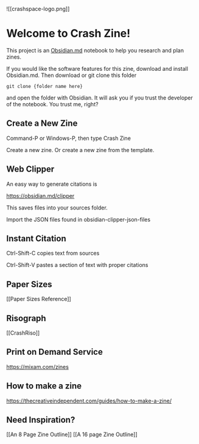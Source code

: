 ![[crashspace-logo.png]]

# Welcome to Crash Zine!

This project is an [Obsidian.md](https://obsidian.md) notebook to help you research and plan zines. 

If you would like the software features for this zine, download and install Obsidian.md. Then download or git clone this folder 

`git clone {folder name here}`

and open the folder with Obsidian. It will ask you if you trust the developer of the notebook. You trust me, right? 


## Create a New Zine

Command-P or Windows-P, then type Crash Zine

Create a new zine. Or create a new zine from the template.
## Web Clipper

An easy way to generate citations is

https://obsidian.md/clipper

This saves files into your sources folder. 

Import the JSON files found in obsidian-clipper-json-files

## Instant Citation

Ctrl-Shift-C copies text from sources

Ctrl-Shift-V pastes a section of text with proper citations

## Paper Sizes

[[Paper Sizes Reference]]

## Risograph

[[CrashRiso]]

## Print on Demand Service

https://mixam.com/zines

## How to make a zine
https://thecreativeindependent.com/guides/how-to-make-a-zine/

## Need Inspiration?

[[An 8 Page Zine Outline]]
[[A 16 page Zine Outline]]

